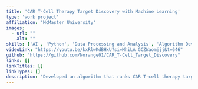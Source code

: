 ```yaml
---
title: 'CAR T-Cell Therapy Target Discovery with Machine Learning'
type: 'work project'
affiliation: 'McMaster University'
images:
  - url: ""
    alt: ""
skills: ['AI', 'Python', 'Data Processing and Analysis', 'Algorithm Development', 'Research', 'Writing']
videoLink: "https://youtu.be/kxRlwKdBHxU?si=MhiLA_GCZWaomjjj&t=646"
github: "https://github.com/Norange01/CAR_T-Cell_Target_Discovery"
links: []
linkTitles: []
linkTypes: []
description: "Developed an algorithm that ranks CAR T-cell therapy targets on the basis of predicted efficacy for autoimmune diseases using single cell RNA sequence data."
---
```

